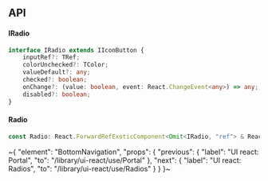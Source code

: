 

## API

#### IRadio

```ts
interface IRadio extends IIconButton {
    inputRef?: TRef;
    colorUnchecked?: TColor;
    valueDefault?: any;
    checked?: boolean;
    onChange?: (value: boolean, event: React.ChangeEvent<any>) => any;
    disabled?: boolean;
}
```

#### Radio

```ts
const Radio: React.ForwardRefExoticComponent<Omit<IRadio, "ref"> & React.RefAttributes<unknown>>;
```


~{
  "element": "BottomNavigation",
  "props": {
    "previous": {
      "label": "UI react: Portal",
      "to": "/library/ui-react/use/Portal"
    },
    "next": {
      "label": "UI react: Radios",
      "to": "/library/ui-react/use/Radios"
    }
  }
}~
